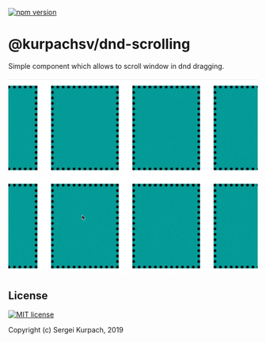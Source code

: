 [![npm version](https://badge.fury.io/js/%40kurpachsv%2Fdnd-scrolling.svg)](https://badge.fury.io/js/%40kurpachsv%2Fdnd-scrolling)

# @kurpachsv/dnd-scrolling

Simple component which allows to scroll window in dnd dragging.

![demo](demo.gif)

## License

[![MIT license](http://img.shields.io/badge/license-MIT-brightgreen.svg)](http://opensource.org/licenses/MIT)

Copyright (c) Sergei Kurpach, 2019
